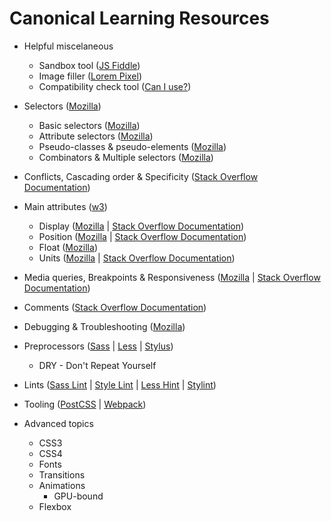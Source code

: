 # Canonical Learning Resources

* Helpful miscelaneous
  * Sandbox tool ([JS Fiddle](https://jsfiddle.net/))
  * Image filler ([Lorem Pixel](http://lorempixel.com/))
  * Compatibility check tool ([Can I use?](http://caniuse.com/))

* Selectors ([Mozilla](https://developer.mozilla.org/en-US/docs/Learn/CSS/Introduction_to_CSS/Selectors))
  * Basic selectors ([Mozilla](https://developer.mozilla.org/en-US/docs/Learn/CSS/Introduction_to_CSS/Simple_selectors))
  * Attribute selectors ([Mozilla](https://developer.mozilla.org/en-US/docs/Learn/CSS/Introduction_to_CSS/Attribute_selectors))
  * Pseudo-classes & pseudo-elements ([Mozilla](https://developer.mozilla.org/en-US/docs/Learn/CSS/Introduction_to_CSS/Pseudo-classes_and_pseudo-elements))
  * Combinators & Multiple selectors ([Mozilla](https://developer.mozilla.org/en-US/docs/Learn/CSS/Introduction_to_CSS/Combinators_and_multiple_selectors))

* Conflicts, Cascading order & Specificity ([Stack Overflow Documentation](/stack-overflow-documentation/cascading-and-specificity#cascading-and-specificity))

* Main attributes ([w3](https://www.w3.org/TR/CSS21/propidx.html))
  * Display ([Mozilla](https://developer.mozilla.org/en-US/docs/Learn/CSS/Introduction_to_CSS/Box_model#Types_of_CSS_boxes) | [Stack Overflow Documentation](http://stackoverflow.com/documentation/css/1473/layout-control#t=20170322094902498662))
  * Position ([Mozilla](https://developer.mozilla.org/en-US/docs/Learn/CSS/CSS_layout/Positioning) | [Stack Overflow Documentation](http://stackoverflow.com/documentation/css/935/positioning#t=201703220948139746687))
  * Float ([Mozilla](https://developer.mozilla.org/en-US/docs/Learn/CSS/CSS_layout/Floats))
  * Units ([Mozilla](https://developer.mozilla.org/en-US/docs/Learn/CSS/Introduction_to_CSS/Values_and_units) | [Stack Overflow Documentation](http://stackoverflow.com/documentation/css/864/length-units#t=20170322094810174661))

* Media queries, Breakpoints & Responsiveness ([Mozilla](https://developer.mozilla.org/en-US/docs/Web/CSS/Media_Queries/Using_media_queries) | [Stack Overflow Documentation](http://stackoverflow.com/documentation/css/317/media-queries#t=201703220948213087013))

* Comments ([Stack Overflow Documentation](http://stackoverflow.com/documentation/css/1625/comments#t=201703220949169109538))

* Debugging & Troubleshooting ([Mozilla](https://developer.mozilla.org/en-US/docs/Learn/CSS/Introduction_to_CSS/Debugging_CSS))

* Preprocessors ([Sass](http://sass-lang.com/documentation/) | [Less](http://lesscss.org/) | [Stylus](http://stylus-lang.com/))
  * DRY - Don't Repeat Yourself

* Lints ([Sass Lint](https://github.com/sasstools/sass-lint) | [Style Lint](https://github.com/stylelint/stylelint) | [Less Hint](https://github.com/lesshint/lesshint) | [Stylint](https://github.com/SimenB/stylint))

* Tooling ([PostCSS](http://postcss.org/) | [Webpack](https://webpack.github.io/))

* Advanced topics
  * CSS3
  * CSS4
  * Fonts
  * Transitions
  * Animations
    * GPU-bound
  * Flexbox
